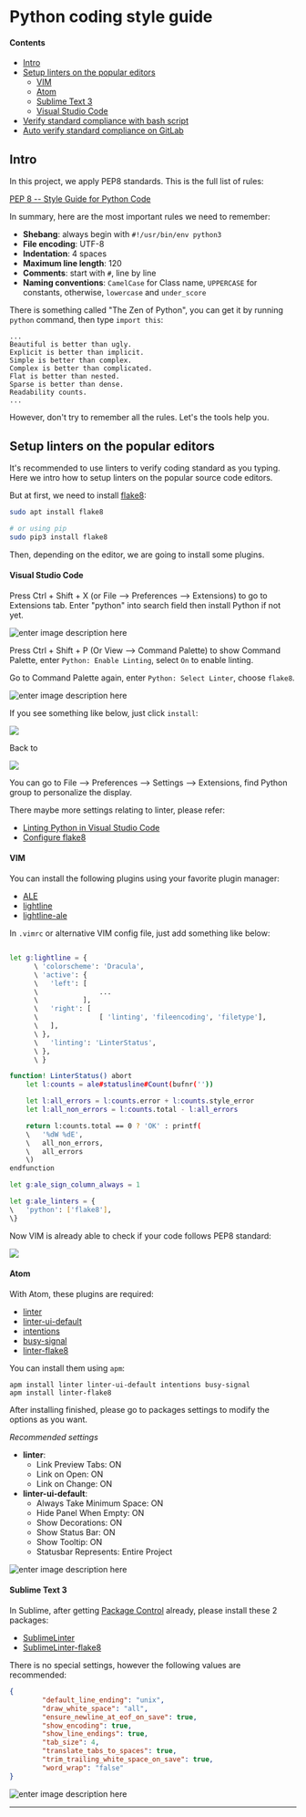 
Python coding style guide
===================

#### Contents
- [Intro](#intro)
- [Setup linters on the popular editors](#setup-linters-on-the-popular-editors)
  - [VIM](#vim)
  - [Atom](#atom)
  - [Sublime Text 3](#sublime-text-3)
  - [Visual Studio Code](#visual-studio-code)
- [Verify standard compliance with bash script](#verify-standard-compliance-with-bash-script)
- [Auto verify standard compliance on GitLab](#auto-verify-standard-compliance-on-gitlab)

## Intro

In this project, we apply PEP8 standards. This is the full list of rules:

[PEP 8 -- Style Guide for Python Code](https://www.python.org/dev/peps/pep-0008/)

In summary, here are  the most important rules we need to remember:

- **Shebang**: always begin with `#!/usr/bin/env python3`
- **File encoding**: UTF-8
- **Indentation**: 4 spaces
- **Maximum line length**: 120
- **Comments**: start with `#`, line by line
-  **Naming conventions**: `CamelCase` for Class name, `UPPERCASE` for constants, otherwise, `lowercase` and `under_score`

There is something called "The Zen of Python", you can get it by running `python` command, then type `import this`:

````
...
Beautiful is better than ugly.
Explicit is better than implicit.
Simple is better than complex.
Complex is better than complicated.
Flat is better than nested.
Sparse is better than dense.
Readability counts.
...
````

However, don't try to remember all the rules. Let's the tools help you.


## Setup linters on the popular editors

It's recommended to use linters to verify coding standard as you typing. Here we intro how to setup linters on the popular source code editors.

But at first, we need to install [flake8](https://pypi.org/project/flake8/):

```bash
sudo apt install flake8

# or using pip
sudo pip3 install flake8
```

Then, depending on the editor, we are going to install some plugins.


####  Visual Studio Code

Press Ctrl + Shift + X (or  File --> Preferences --> Extensions) to go to Extensions tab. Enter "python" into search field then install Python if not yet.

![enter image description here](https://i.imgur.com/1KBcYiG.png)

Press Ctrl + Shift + P (Or View --> Command Palette) to show Command Palette, enter `Python: Enable Linting`, select `On` to enable linting.

Go to Command Palette again, enter `Python: Select Linter`, choose `flake8`.

![enter image description here](https://i.imgur.com/5qCocsc.png)

If you see something like below, just click `install`:

![](https://i.imgur.com/mA7Vrfl.png)

Back to 

![](https://i.imgur.com/i7aO0e0.png)

You can go to File --> Preferences --> Settings --> Extensions, find Python group to personalize the display.

There maybe more settings relating to linter, please refer:

- [Linting Python in Visual Studio Code](https://code.visualstudio.com/docs/python/linting)
- [Configure flake8](https://code.visualstudio.com/docs/python/settings-reference#_flake8)



#### VIM

You can install the following plugins using your favorite plugin manager:

- [ALE](https://github.com/w0rp/ale)
- [lightline](https://github.com/itchyny/lightline.vim)
- [lightline-ale](https://github.com/maximbaz/lightline-ale)

In `.vimrc` or alternative VIM config file, just add something like below:

```bash

let g:lightline = {
      \ 'colorscheme': 'Dracula',
      \ 'active': {
      \   'left': [
      \               ...
      \           ],
      \   'right': [
      \               [ 'linting', 'fileencoding', 'filetype'],
      \   ],
      \ },
      \   'linting': 'LinterStatus',
      \ },
      \ }

function! LinterStatus() abort
    let l:counts = ale#statusline#Count(bufnr(''))

    let l:all_errors = l:counts.error + l:counts.style_error
    let l:all_non_errors = l:counts.total - l:all_errors

    return l:counts.total == 0 ? 'OK' : printf(
    \   '%dW %dE',
    \   all_non_errors,
    \   all_errors
    \)
endfunction

let g:ale_sign_column_always = 1

let g:ale_linters = {
\   'python': ['flake8'],
\}

```

Now VIM is already able to check if your code follows PEP8 standard:

![](https://i.imgur.com/lTUAKyF.png)

####  Atom

With Atom, these plugins are required:

- [linter](https://github.com/steelbrain/linter)
- [linter-ui-default](https://github.com/steelbrain/linter-ui-default)
- [intentions](https://github.com/steelbrain/intentions)
- [busy-signal](https://github.com/steelbrain/busy-signal)
- [linter-flake8](https://github.com/AtomLinter/linter-flake8)

You can install them using `apm`:

```
apm install linter linter-ui-default intentions busy-signal
apm install linter-flake8
```

After installing finished, please go to packages settings to modify the options as you want.

*Recommended settings*

- **linter**:
   - Link Preview Tabs: ON
   - Link on Open: ON
   - Link on Change: ON
 - **linter-ui-default**:
   - Always Take Minimum Space: ON
   - Hide Panel When Empty: ON
   - Show Decorations: ON
   - Show Status Bar: ON
   - Show Tooltip: ON
   - Statusbar Represents: Entire Project

![enter image description here](https://i.imgur.com/irUfWlW.png)

####  Sublime Text 3

In Sublime, after getting [Package Control](https://packagecontrol.io/installation) already, please install these 2 packages:

- [SublimeLinter](https://github.com/SublimeLinter/SublimeLinter)
- [SublimeLinter-flake8](https://github.com/SublimeLinter/SublimeLinter-flake8)

There is no special settings, however the following values are recommended:

```json
{
        "default_line_ending": "unix",
        "draw_white_space": "all",
        "ensure_newline_at_eof_on_save": true,
        "show_encoding": true,
        "show_line_endings": true,
        "tab_size": 4,
        "translate_tabs_to_spaces": true,
        "trim_trailing_white_space_on_save": true,
        "word_wrap": "false"
}
```

![enter image description here](https://i.imgur.com/ZWyY75g.png)



___________________
